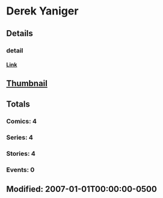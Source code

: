 # Derek  Yaniger 
## Details
### detail
#### [Link](http://marvel.com/comics/creators/3400/derek_yaniger?utm_campaign=apiRef&utm_source=225578a89fc76f3d20fbffda5d17a88d)
## [Thumbnail](http://i.annihil.us/u/prod/marvel/i/mg/b/40/image_not_available.jpg)
## Totals
### Comics: 4
### Series: 4
### Stories: 4
### Events: 0
## Modified: 2007-01-01T00:00:00-0500